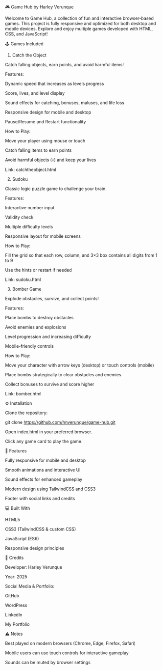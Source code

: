 🎮 Game Hub by Harley Verunque

Welcome to Game Hub, a collection of fun and interactive browser-based games. This project is fully responsive and optimized for both desktop and mobile devices. Explore and enjoy multiple games developed with HTML, CSS, and JavaScript!

🕹️ Games Included
1. Catch the Object

Catch falling objects, earn points, and avoid harmful items!

Features:

Dynamic speed that increases as levels progress

Score, lives, and level display

Sound effects for catching, bonuses, maluses, and life loss

Responsive design for mobile and desktop

Pause/Resume and Restart functionality

How to Play:

Move your player using mouse or touch

Catch falling items to earn points

Avoid harmful objects (💀) and keep your lives

Link: catchtheobject.html

2. Sudoku

Classic logic puzzle game to challenge your brain.

Features:

Interactive number input

Validity check

Multiple difficulty levels

Responsive layout for mobile screens

How to Play:

Fill the grid so that each row, column, and 3×3 box contains all digits from 1 to 9

Use the hints or restart if needed

Link: sudoku.html

3. Bomber Game

Explode obstacles, survive, and collect points!

Features:

Place bombs to destroy obstacles

Avoid enemies and explosions

Level progression and increasing difficulty

Mobile-friendly controls

How to Play:

Move your character with arrow keys (desktop) or touch controls (mobile)

Place bombs strategically to clear obstacles and enemies

Collect bonuses to survive and score higher

Link: bomber.html

⚙️ Installation

Clone the repository:

git clone https://github.com/hnverunque/game-hub.git


Open index.html in your preferred browser.

Click any game card to play the game.

📱 Features

Fully responsive for mobile and desktop

Smooth animations and interactive UI

Sound effects for enhanced gameplay

Modern design using TailwindCSS and CSS3

Footer with social links and credits

💻 Built With

HTML5

CSS3 (TailwindCSS & custom CSS)

JavaScript (ES6)

Responsive design principles

📄 Credits

Developer: Harley Verunque

Year: 2025

Social Media & Portfolio:

GitHub

WordPress

LinkedIn

My Portfolio

⚠️ Notes

Best played on modern browsers (Chrome, Edge, Firefox, Safari)

Mobile users can use touch controls for interactive gameplay

Sounds can be muted by browser settings
